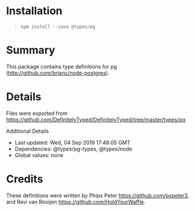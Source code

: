 # Installation
> `npm install --save @types/pg`

# Summary
This package contains type definitions for pg (http://github.com/brianc/node-postgres).

# Details
Files were exported from https://github.com/DefinitelyTyped/DefinitelyTyped/tree/master/types/pg

Additional Details
 * Last updated: Wed, 04 Sep 2019 17:48:05 GMT
 * Dependencies: @types/pg-types, @types/node
 * Global values: none

# Credits
These definitions were written by Phips Peter <https://github.com/pspeter3>, and Ravi van Rooijen <https://github.com/HoldYourWaffle>.
